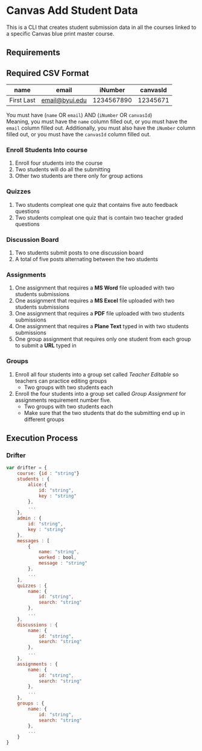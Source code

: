 # Canvas Add Student Data
This is a CLI that creates student submission data in all the courses linked to a specific Canvas blue print master course.

## Requirements

## Required CSV Format
name      |email         |iNumber   |canvasId
----------|--------------|----------|--------
First Last|email@byui.edu|1234567890|12345671

You must have (`name` OR `email`) AND (`iNumber` OR `canvasId`)\
Meaning, you must have the `name` column filled out, or you must have the `email` column filled out. Additionally, you must also have the `iNumber` column filled out, or you must have the `canvasId` column filled out. 

### Enroll Students Into course
1. Enroll four students into the course
1. Two students will do all the submitting
1. Other two students are there only for group actions


### Quizzes

1. Two students compleat one quiz that contains five auto feedback questions
1. Two students compleat one quiz that is contain two teacher graded questions


### Discussion Board

1. Two students submit posts to one discussion board
1. A total of five posts alternating between the two students


### Assignments

1. One assignment that requires a **MS Word** file uploaded with two students submissions
1. One assignment that requires a **MS Excel** file uploaded with two students submissions
1. One assignment that requires a **PDF** file uploaded with two students submissions
1. One assignment that requires a **Plane Text** typed in with two students submissions
1. One group assignment that requires only one student from each group to submit a **URL** typed in


### Groups

1. Enroll all four students into a group set called *Teacher Editable* so teachers can practice editing groups
   * Two groups with two students each
1. Enroll the four students into a group set called *Group Assignment* for assignments requirement number five.
   * Two groups with two students each
   * Make sure that the two students that do the submitting end up in different groups 

## Execution Process

### Drifter

```js
var drifter = {
    course: {id : "string"}
    students : {
        alice:{
            id: "string",
            key : "string"
        },
        ...
    },
    admin : {
        id: "string",
        key : "string"
    },
    messages : [
        {
            name: "string",
            worked : bool,
            message : "string"
        },
        ...
    ],
    quizzes : {
        name: {
            id: "string",
            search: "string"
        },
        ...
    },
    discussions : {
        name: {
            id: "string",
            search: "string"
        },
        ...
    },
    assignments : {
        name: {
            id: "string",
            search: "string"
        },
        ...
    },
    groups : {
        name: {
            id: "string",
            search: "string"
        },
        ...
    }
}
```

